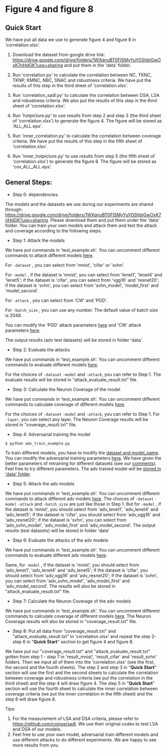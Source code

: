 # Figure 4 and figure 8

## Quick Start

We have put all data we use to generate figure 4 and figure 8 in 'correlation.xlsx'. 

1. Download the dataset from google drive link: https://drive.google.com/drive/folders/1WXqnuBT0FISMyYuYGShbjGwOxK7nHdGK?usp=sharing and put them in the 'data' folder. 

2. Run 'correlation.py' to calculate the correlation between NC, TKNC, TKNP, KMNC, NBC, SNAC and robustness criteria. We have put the results of this step in the third sheet of 'correlation.xlsx'. 
3. Run 'correlation_sadl.py' to calculate the correlation between DSA, LSA and robustness criteria. We also put the results of this step in the third sheet of 'correlation.xlsx'. 
4. Run 'hotpicture.py' to use results from step 2 and step 3 (the third sheet of 'correlation.xlsx') to generate the figure 4. The figure will be stored as 'ALL_ALL.eps'.
5. Run 'inner_correlation.py' to calculate the correlation between coverage criteria. We have put the results of this step in the fifth sheet of 'correlation.xlsx'. 
6. Run 'inner_hotpicture.py' to use results from step 5 (the fifth sheet of 'correlation.xlsx') to generate the figure 8. The figure will be stored as 'cov_ALL_ALL.eps'.



## General Steps:

- Step 0: dependencies.

The models and the datasets we use during our experiments are shared through: https://drive.google.com/drive/folders/1WXqnuBT0FISMyYuYGShbjGwOxK7nHdGK?usp=sharing. Please download them and put them under the 'data' folder. You can train your own models and attack them and test the attack and coverage according to the following steps.

- Step 1: Attack the models 

We have put commands in 'test_example.sh'. You can uncomment different commands to attack different models [here](https://github.com/DNNTesting/CovTesting/blob/f1be13587df8ae74bc36a02f0c48870013691bd3/Figure%204%20and%20figure%208/test_example.sh#L14-L37).

For `-dataset` , you can select from 'mnist', 'cifar' or 'svhn'. 

For `-model` , if the dataset is 'mnist', you can select from 'lenet1', 'lenet4' and 'lenet5'; if the dataset is 'cifar', you can select from 'vgg16' and 'resnet20';  if the dataset is 'svhn', you can select from 'svhn_model', 'model_first' and 'model_second'. 

For `-attack` , you can select from 'CW' and 'PGD'.

For `-batch_size` , you can use any number. The default value of batch size is 2048.

You can modify the 'PGD' attack parameters [here](https://github.com/DNNTesting/CovTesting/blob/f1be13587df8ae74bc36a02f0c48870013691bd3/Figure%204%20and%20figure%208/attack.py#L163-L186) and 'CW' attack parameters [here](https://github.com/DNNTesting/CovTesting/blob/f1be13587df8ae74bc36a02f0c48870013691bd3/Figure%204%20and%20figure%208/attack.py#L125-L134). 

The output results (adv test datasets) will be stored in folder 'data'.

- Step 2: Evaluate the attacks

We have put commands in 'test_example.sh'. You can uncomment different commands to evaluate different models [here](https://github.com/DNNTesting/CovTesting/blob/f1be13587df8ae74bc36a02f0c48870013691bd3/Figure%204%20and%20figure%208/test_example.sh#L40-L63).

For the choices of `-dataset` `-model` and `-attack`, you can refer to Step 1. The evaluate results will be stored in "attack_evaluate_result.txt" file. 

- Step 3: Calculate the Neuron Coverage of the model

We have put commands in 'test_example.sh'. You can uncomment different commands to calculate coverage of different models [here](https://github.com/DNNTesting/CovTesting/blob/f1be13587df8ae74bc36a02f0c48870013691bd3/Figure%204%20and%20figure%208/test_example.sh#L66-L89).

For the choices of `-dataset` `-model` and `-attack`, you can refer to Step 1. For `-layer`, you can select any layer. The Neuron Coverage results will be stored in "coverage_result.txt" file. 

- Step 4: Adversarial training the model

`$ python adv_train_example.py`

To train different models, you have to modify the [dataset and model_name](https://github.com/DNNTesting/CovTesting/blob/f1be13587df8ae74bc36a02f0c48870013691bd3/Figure%204%20and%20figure%208/adv_train_example.py#L36-L37). You can modify the adversarial training parameters [here](https://github.com/DNNTesting/CovTesting/blob/f1be13587df8ae74bc36a02f0c48870013691bd3/Figure%204%20and%20figure%208/adv_train_example.py#L69-L79). We have given the better parameters of retraining for different datasets (see our [comments](https://github.com/DNNTesting/CovTesting/blob/f1be13587df8ae74bc36a02f0c48870013691bd3/Figure%204%20and%20figure%208/adv_train_example.py#L69-L79)). Feel free to try different parameters. The adv trained model will be [stored in 'data' folder](https://github.com/DNNTesting/CovTesting/blob/f1be13587df8ae74bc36a02f0c48870013691bd3/Figure%204%20and%20figure%208/adv_train_example.py#L82). 

- Step 5: Attack the adv models

We have put commands in 'test_example.sh'. You can uncomment different commands to attack different adv models [here](https://github.com/DNNTesting/CovTesting/blob/f1be13587df8ae74bc36a02f0c48870013691bd3/Figure%204%20and%20figure%208/test_example.sh#L93-L116). The choices of `-dataset` `-model`  `-attack` and `-batch_size` are just like those in Step 1. But for `-model` , if the dataset is 'mnist', you should select from 'adv_lenet1', 'adv_lenet4' and 'adv_lenet5'; if the dataset is 'cifar', you should select from 'adv_vgg16' and 'adv_resnet20'; if the dataset is 'svhn', you can select from 'adv_svhn_model', 'adv_model_first' and 'adv_model_second'. The output results (test datasets) will be stored in folder 'data'

- Step 6: Evaluate the attacks of the adv models

We have put commands in 'test_example.sh'. You can uncomment different commands to evaluate different adv models [here](https://github.com/DNNTesting/CovTesting/blob/f1be13587df8ae74bc36a02f0c48870013691bd3/Figure%204%20and%20figure%208/test_example.sh#L119-L142).

Same, for `-model` , if the dataset is 'mnist', you should select from 'adv_lenet1', 'adv_lenet4' and 'adv_lenet5'; if the dataset is 'cifar', you should select from 'adv_vgg16' and 'adv_resnet20'; if the dataset is 'svhn', you can select from 'adv_svhn_model', 'adv_model_first' and 'adv_model_second'.  The results will also be stored in "attack_evaluate_result.txt" file. 

- Step 7: Calculate the Neuron Coverage of the adv models

We have put commands in 'test_example.sh'. You can uncomment different commands to calculate coverage of different models [here](https://github.com/DNNTesting/CovTesting/blob/f1be13587df8ae74bc36a02f0c48870013691bd3/Figure%204%20and%20figure%208/test_example.sh#L144-L167). The Neuron Coverage results will also be stored in "coverage_result.txt" file. 

- Step 8: Put all data from "coverage_result.txt" and "attack_evaluate_result.txt" in 'correlation.xlsx' and repeat the step 2- step 6 in "**Quick Start**" section to get figure 4 and figure 8. 

We have put our "coverage_result.txt" and "attack_evaluate_result.txt" gotten from step 1 - step 7 in 'result_mnist', 'result_cifar' and 'result_svhn' folders. Then we input all of them into the 'correlation.xlsx'  (see the first, the second and the fourth sheets). The step 2 and step 3 in "**Quick Start**" section will use the first and the second sheets to calculate the correlation between coverage and robustness criteria (we put the correlation in the third sheet) and the step 4 will draw figure 4. The step 5 in "**Quick Start**" section will use the fourth sheet to calculate the inner correlation between coverage criteria (we put the inner correlation in the fifth sheet) and the step 6 will draw figure 8. 



Tips:

1. For the measurement of LSA and DSA criteria, please refer to https://github.com/coinse/sadl. We use their original codes to test LSA and DSA of our models. 
2. Feel free to use your own model, adversarial train different models and use different attacks to do different experiments. We are happy to see more results from you. 







